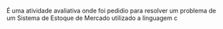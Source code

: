 É uma atividade avaliativa onde foi pedidio para resolver um problema de um Sistema de Estoque de Mercado utilizado a linguagem c